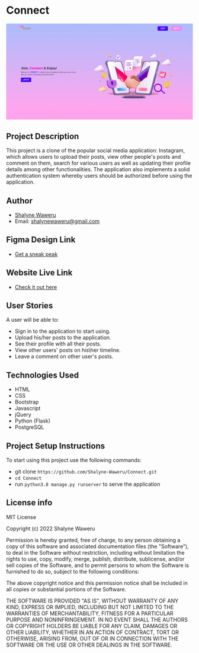 # Connect
![](static/images/website-screenshot.png)

## Project Description
This project is a clone of the popular social media application: Instagram, which allows users to upload their posts, view other people's posts and comment on them, search for various users as well as updating their profile details among other functionalities. The application also implements a solid authentication system whereby users should be authorized before using the application.

## Author
- [Shalyne Waweru](https://github.com/Shalyne-Waweru)
- Email: shalynewaweru@gmail.com

## Figma Design Link
- [Get a sneak peak](https://www.figma.com/file/DPK2r8di0CA2eCn244hTZR/Connect?node-id=0%3A1)

## Website Live Link
- [Check it out here](https://instaclone-connect.herokuapp.com/)


## User Stories
A user will be able to:

- Sign in to the application to start using.
- Upload his/her posts to the application.
- See their profile with all their posts.
- View other users' posts on his\her timeline.
- Leave a comment on other user's posts.

## Technologies Used
- HTML
- CSS
- Bootstrap
- Javascript
- jQuery
- Python (Flask)
- PostgreSQL

## Project Setup Instructions

To start using this project use the following commands:

- git clone `https://github.com/Shalyne-Waweru/Connect.git`
- `cd Connect`
- run `python3.8 manage.py runserver` to serve the application

## License info
MIT License

Copyright (c) 2022 Shalyne Waweru

Permission is hereby granted, free of charge, to any person obtaining a copy
of this software and associated documentation files (the "Software"), to deal
in the Software without restriction, including without limitation the rights
to use, copy, modify, merge, publish, distribute, sublicense, and/or sell
copies of the Software, and to permit persons to whom the Software is
furnished to do so, subject to the following conditions:

The above copyright notice and this permission notice shall be included in all
copies or substantial portions of the Software.

THE SOFTWARE IS PROVIDED "AS IS", WITHOUT WARRANTY OF ANY KIND, EXPRESS OR
IMPLIED, INCLUDING BUT NOT LIMITED TO THE WARRANTIES OF MERCHANTABILITY,
FITNESS FOR A PARTICULAR PURPOSE AND NONINFRINGEMENT. IN NO EVENT SHALL THE
AUTHORS OR COPYRIGHT HOLDERS BE LIABLE FOR ANY CLAIM, DAMAGES OR OTHER
LIABILITY, WHETHER IN AN ACTION OF CONTRACT, TORT OR OTHERWISE, ARISING FROM,
OUT OF OR IN CONNECTION WITH THE SOFTWARE OR THE USE OR OTHER DEALINGS IN THE
SOFTWARE.
